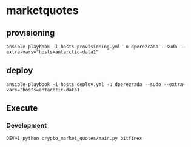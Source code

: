 # marketquotes


## provisioning

```
ansible-playbook -i hosts provisioning.yml -u dperezrada --sudo --extra-vars="hosts=antarctic-data1"
```

## deploy

```
ansible-playbook -i hosts deploy.yml -u dperezrada --sudo --extra-vars="hosts=antarctic-data1
```

## Execute

### Development
```
DEV=1 python crypto_market_quotes/main.py bitfinex
```